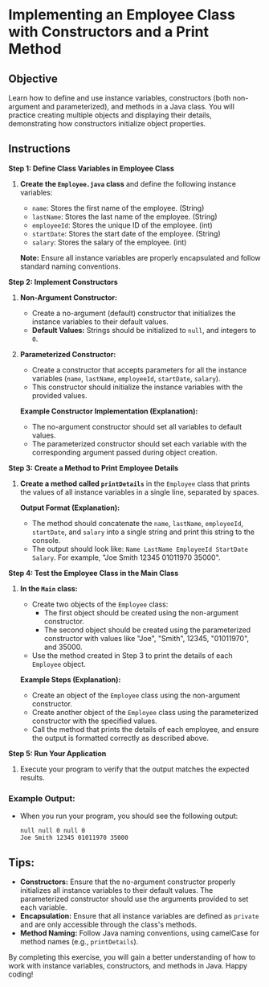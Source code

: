 # Implementing an Employee Class with Constructors and a Print Method

## Objective
Learn how to define and use instance variables, constructors (both non-argument and parameterized), and methods in a Java class. You will practice creating multiple objects and displaying their details, demonstrating how constructors initialize object properties.

## Instructions

**Step 1: Define Class Variables in Employee Class**

1. **Create the `Employee.java` class** and define the following instance variables:
    - `name`: Stores the first name of the employee. (String)
    - `lastName`: Stores the last name of the employee. (String)
    - `employeeId`: Stores the unique ID of the employee. (int)
    - `startDate`: Stores the start date of the employee. (String)
    - `salary`: Stores the salary of the employee. (int)

   **Note:** Ensure all instance variables are properly encapsulated and follow standard naming conventions.

**Step 2: Implement Constructors**

1. **Non-Argument Constructor:**
    - Create a no-argument (default) constructor that initializes the instance variables to their default values.
    - **Default Values:** Strings should be initialized to `null`, and integers to `0`.

2. **Parameterized Constructor:**
    - Create a constructor that accepts parameters for all the instance variables (`name`, `lastName`, `employeeId`, `startDate`, `salary`).
    - This constructor should initialize the instance variables with the provided values.

   **Example Constructor Implementation (Explanation):**
    - The no-argument constructor should set all variables to default values.
    - The parameterized constructor should set each variable with the corresponding argument passed during object creation.

**Step 3: Create a Method to Print Employee Details**

1. **Create a method called `printDetails`** in the `Employee` class that prints the values of all instance variables in a single line, separated by spaces.

   **Output Format (Explanation):**
    - The method should concatenate the `name`, `lastName`, `employeeId`, `startDate`, and `salary` into a single string and print this string to the console.
    - The output should look like: `Name LastName EmployeeId StartDate Salary`. For example, "Joe Smith 12345 01011970 35000".

**Step 4: Test the Employee Class in the Main Class**

1. **In the `Main` class:**
    - Create two objects of the `Employee` class:
        - The first object should be created using the non-argument constructor.
        - The second object should be created using the parameterized constructor with values like "Joe", "Smith", 12345, "01011970", and 35000.
    - Use the method created in Step 3 to print the details of each `Employee` object.

   **Example Steps (Explanation):**
    - Create an object of the `Employee` class using the non-argument constructor.
    - Create another object of the `Employee` class using the parameterized constructor with the specified values.
    - Call the method that prints the details of each employee, and ensure the output is formatted correctly as described above.

**Step 5: Run Your Application**

1. Execute your program to verify that the output matches the expected results.

### Example Output:

- When you run your program, you should see the following output:

  ```
  null null 0 null 0
  Joe Smith 12345 01011970 35000
  ```

## Tips:

- **Constructors:** Ensure that the no-argument constructor properly initializes all instance variables to their default values. The parameterized constructor should use the arguments provided to set each variable.
- **Encapsulation:** Ensure that all instance variables are defined as `private` and are only accessible through the class's methods.
- **Method Naming:** Follow Java naming conventions, using camelCase for method names (e.g., `printDetails`).

By completing this exercise, you will gain a better understanding of how to work with instance variables, constructors, and methods in Java. Happy coding!
